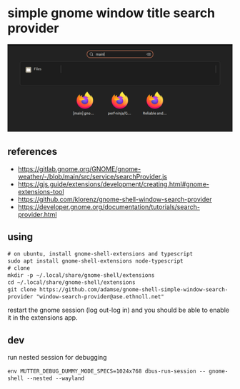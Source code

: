 # simple gnome window title search provider

![screenshot of search results](./simple-search.png)


## references

- https://gitlab.gnome.org/GNOME/gnome-weather/-/blob/main/src/service/searchProvider.js
- https://gjs.guide/extensions/development/creating.html#gnome-extensions-tool
- https://github.com/klorenz/gnome-shell-window-search-provider
- https://developer.gnome.org/documentation/tutorials/search-provider.html


## using


```
# on ubuntu, install gnome-shell-extensions and typescript
sudo apt install gnome-shell-extensions node-typescript
# clone
mkdir -p ~/.local/share/gnome-shell/extensions
cd ~/.local/share/gnome-shell/extensions
git clone https://github.com/adamse/gnome-shell-simple-window-search-provider "window-search-provider@ase.ethnoll.net"
```

restart the gnome session (log out-log in) and you should be able to enable it in the extensions app.


## dev

run nested session for debugging

```
env MUTTER_DEBUG_DUMMY_MODE_SPECS=1024x768 dbus-run-session -- gnome-shell --nested --wayland
```

